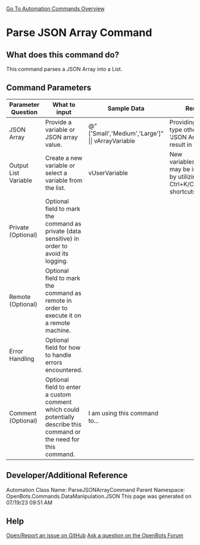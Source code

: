 <!--TITLE: Parse JSON Array Command -->
<!-- SUBTITLE: a command in the Data Manipulation Commands\JSON group. -->
[Go To Automation Commands Overview](/automation-commands)


# Parse JSON Array Command


## What does this command do?
This command parses a JSON Array into a List.


## Command Parameters
| Parameter Question   	| What to input  	|  Sample Data 	| Remarks  	|
| ---                    | ---               | ---           | ---       |
|JSON Array|Provide a variable or JSON array value.|@"['Small','Medium','Large']" \|\| vArrayVariable|Providing data of a type other than a 'JSON Array' will result in an error.|
|Output List Variable|Create a new variable or select a variable from the list.|vUserVariable|New variables/arguments may be instantiated by utilizing the Ctrl+K/Ctrl+J shortcuts.|
|Private (Optional)|Optional field to mark the command as private (data sensitive) in order to avoid its logging.|||
|Remote (Optional)|Optional field to mark the command as remote in order to execute it on a remote machine.|||
|Error Handling|Optional field for how to handle errors encountered.|||
|Comment (Optional)|Optional field to enter a custom comment which could potentially describe this command or the need for this command.|I am using this command to...||


## Developer/Additional Reference
Automation Class Name: ParseJSONArrayCommand
Parent Namespace: OpenBots.Commands.DataManipulation.JSON
This page was generated on 07/19/23 09:51 AM


## Help
[Open/Report an issue on GitHub](https://github.com/OpenBotsAI/OpenBots.Studio/issues/new)
[Ask a question on the OpenBots Forum](https://openbots.ai/forums/)
